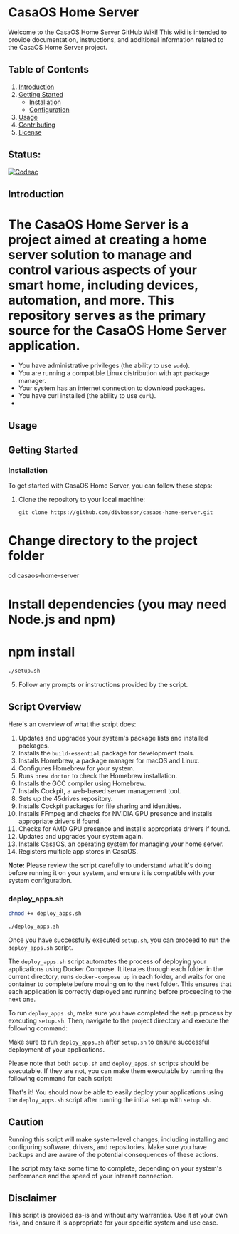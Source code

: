 # CasaOS Home Server

Welcome to the CasaOS Home Server GitHub Wiki! This wiki is intended to provide documentation, instructions, and additional information related to the CasaOS Home Server project.

## Table of Contents

1. [Introduction](#introduction)
2. [Getting Started](#getting-started)
    - [Installation](#installation)
    - [Configuration](#configuration)
3. [Usage](#usage)
4. [Contributing](#contributing)
5. [License](#license)

## Status:
[![Codeac](https://static.codeac.io/badges/2-710467054.svg "Codeac")](https://app.codeac.io/github/divbasson/casaos-home-server)


## Introduction

The CasaOS Home Server is a project aimed at creating a home server solution to manage and control various aspects of your smart home, including devices, automation, and more. This repository serves as the primary source for the CasaOS Home Server application.
=======
- You have administrative privileges (the ability to use `sudo`).
- You are running a compatible Linux distribution with `apt` package manager.
- Your system has an internet connection to download packages.
- You have curl installed (the ability to use `curl`).
- 
## Usage


## Getting Started

### Installation

To get started with CasaOS Home Server, you can follow these steps:

1. Clone the repository to your local machine:

   ```shell
   git clone https://github.com/divbasson/casaos-home-server.git
   
# Change directory to the project folder
cd casaos-home-server


# Install dependencies (you may need Node.js and npm)
npm install
=======
   ```bash
   ./setup.sh
   ```

5. Follow any prompts or instructions provided by the script.

## Script Overview

Here's an overview of what the script does:

1. Updates and upgrades your system's package lists and installed packages.
2. Installs the `build-essential` package for development tools.
3. Installs Homebrew, a package manager for macOS and Linux.
4. Configures Homebrew for your system.
5. Runs `brew doctor` to check the Homebrew installation.
6. Installs the GCC compiler using Homebrew.
7. Installs Cockpit, a web-based server management tool.
8. Sets up the 45drives repository.
9. Installs Cockpit packages for file sharing and identities.
10. Installs FFmpeg and checks for NVIDIA GPU presence and installs appropriate drivers if found.
11. Checks for AMD GPU presence and installs appropriate drivers if found.
13. Updates and upgrades your system again.
14. Installs CasaOS, an operating system for managing your home server.
15. Registers multiple app stores in CasaOS.

**Note:** Please review the script carefully to understand what it's doing before running it on your system, and ensure it is compatible with your system configuration.

### deploy_apps.sh

   ```bash
   chmod +x deploy_apps.sh
   ```

   ```bash
   ./deploy_apps.sh
   ```

Once you have successfully executed `setup.sh`, you can proceed to run the `deploy_apps.sh` script.

The `deploy_apps.sh` script automates the process of deploying your applications using Docker Compose. It iterates through each folder in the current directory, runs `docker-compose up` in each folder, and waits for one container to complete before moving on to the next folder. This ensures that each application is correctly deployed and running before proceeding to the next one.

To run `deploy_apps.sh`, make sure you have completed the setup process by executing `setup.sh`. Then, navigate to the project directory and execute the following command:


Make sure to run `deploy_apps.sh` after `setup.sh` to ensure successful deployment of your applications.

Please note that both `setup.sh` and `deploy_apps.sh` scripts should be executable. If they are not, you can make them executable by running the following command for each script:


That's it! You should now be able to easily deploy your applications using the `deploy_apps.sh` script after running the initial setup with `setup.sh`.


## Caution

Running this script will make system-level changes, including installing and configuring software, drivers, and repositories. Make sure you have backups and are aware of the potential consequences of these actions.

The script may take some time to complete, depending on your system's performance and the speed of your internet connection.

## Disclaimer

This script is provided as-is and without any warranties. Use it at your own risk, and ensure it is appropriate for your specific system and use case.
